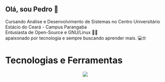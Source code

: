 ## Olá, sou Pedro 👋
Cursando Análise e Desenvolvimento de Sistemas no Centro Universitário Estácio do Ceará - Campus Parangaba \
Entusiasta de Open-Source e GNU/Linux 🐂🐧 \
apaixonado por tecnologia e sempre buscando aprender mais. 💻🤓
# Tecnologias e Ferramentas 

<p align="center">
  <a href="https://skillicons.dev">
    <img src="https://skillicons.dev/icons?i=linux,debian,bash,python,flask,selenium,mysql,postgres,aws,git,docker,ansible" />
  </a>
</p>
